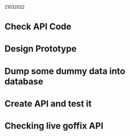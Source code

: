 21032022
# Check API Code
# Design Prototype
# Dump some dummy data into database
# Create API and test it
# Checking live goffix API